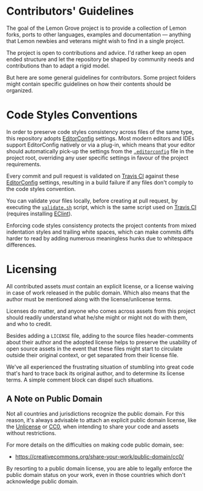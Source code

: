# Contributors' Guidelines

The goal of the Lemon Grove project is to provide a collection of Lemon forks, ports to other languages, examples and documentation — anything that Lemon newbies and veterans might wish to find in a single project.

The project is open to contributions and advice.
I'd rather keep an open ended structure and let the repository be shaped by community needs and contributions than to adapt a rigid model.

But here are some general guidelines for contributors.
Some project folders might contain specific guidelines on how their contents should be organized.

# Code Styles Conventions

In order to preserve code styles consistency across files of the same type, this repository adopts [EditorConfig] settings.
Most modern editors and IDEs support EditorConfig natively or via a plug-in, which means that your editor should automatically pick-up the settings from the [`.editorconfig`][.editorconfig] file in the project root, overriding any user specific settings in favour of the project requirements.

Every commit and pull request is validated on [Travis CI] against these [EditorConfig] settings, resulting in a build failure if any files don't comply to the code styles convention.

You can validate your files locally, before creating at pull request, by executing the [`validate.sh`][validate.sh] script, which is the same script used on [Travis CI]  (requires installing [EClint]).

Enforcing code styles consistency protects the project contents from mixed indentation styles and trailing white spaces, which can make commits diffs harder to read by adding numerous meaningless hunks due to whitespace differences.

# Licensing

All contributed assets _must_ contain an explicit license, or a license waiving in case of work released in the public domain.
Which also means that the author must be mentioned along with the license/unlicense terms.

Licenses do matter, and anyone who comes across assets from this project should readily understand what he/she might or might not do with them, and who to credit.

Besides adding a `LICENSE` file, adding to the source files header-comments about their author and the adopted license helps to preserve the usability of open source assets in the event that these files might start to circulate outside their original context, or get separated from their license file.

We've all experienced the frustrating situation of stumbling into great code that's hard to trace back its original author, and to determine its license terms.
A simple comment block can dispel such situations.

## A Note on Public Domain

Not all countries and jurisdictions recognize the public domain.
For this reason, it's always advisable to attach an explicit public domain license, like the [Unlicense] or [CC0], when intending to share your code and assets without restrictions.

For more details on the difficulties on making code public domain, see:

- https://creativecommons.org/share-your-work/public-domain/cc0/

By resorting to a public domain license, you are able to legally enforce the public domain status on your work, even in those countries which don't acknowledge public domain.

<!-----------------------------------------------------------------------------
                               REFERENCE LINKS
------------------------------------------------------------------------------>

[Unlicense]: https://unlicense.org/ "Visit Unlicense.org"

[CC0]: https://creativecommons.org/publicdomain/zero/1.0/deed.en "View CC0 1.0 Universal at Creative Commons website"

[EditorConfig]: https://editorconfig.org/ "Visit EditorConfig website"
[EClint]: https://www.npmjs.com/package/eclint "Visit EClint page at NPM"
[Travis CI]: https://travis-ci.com/ "Visit Travis CI website"
<!-- project files -->

[validate.sh]: ./validate.sh "View source script"
[.editorconfig]: ./.editorconfig "View EditorConfig settings file"

<!-- EOF -->
